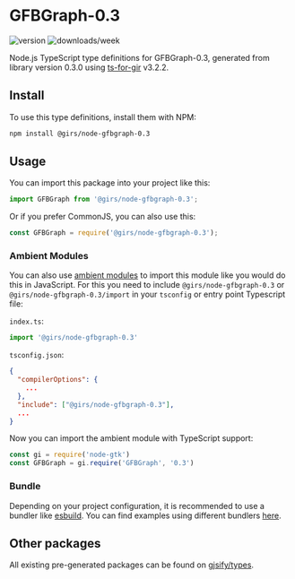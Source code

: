 
# GFBGraph-0.3

![version](https://img.shields.io/npm/v/@girs/node-gfbgraph-0.3)
![downloads/week](https://img.shields.io/npm/dw/@girs/node-gfbgraph-0.3)


Node.js TypeScript type definitions for GFBGraph-0.3, generated from library version 0.3.0 using [ts-for-gir](https://github.com/gjsify/ts-for-gir) v3.2.2.


## Install

To use this type definitions, install them with NPM:
```bash
npm install @girs/node-gfbgraph-0.3
```

## Usage

You can import this package into your project like this:
```ts
import GFBGraph from '@girs/node-gfbgraph-0.3';
```

Or if you prefer CommonJS, you can also use this:
```ts
const GFBGraph = require('@girs/node-gfbgraph-0.3');
```

### Ambient Modules

You can also use [ambient modules](https://github.com/gjsify/ts-for-gir/tree/main/packages/cli#ambient-modules) to import this module like you would do this in JavaScript.
For this you need to include `@girs/node-gfbgraph-0.3` or `@girs/node-gfbgraph-0.3/import` in your `tsconfig` or entry point Typescript file:

`index.ts`:
```ts
import '@girs/node-gfbgraph-0.3'
```

`tsconfig.json`:
```json
{
  "compilerOptions": {
    ...
  },
  "include": ["@girs/node-gfbgraph-0.3"],
  ...
}
```

Now you can import the ambient module with TypeScript support: 

```ts
const gi = require('node-gtk')
const GFBGraph = gi.require('GFBGraph', '0.3')
```


### Bundle

Depending on your project configuration, it is recommended to use a bundler like [esbuild](https://esbuild.github.io/). You can find examples using different bundlers [here](https://github.com/gjsify/ts-for-gir/tree/main/examples).

## Other packages

All existing pre-generated packages can be found on [gjsify/types](https://github.com/gjsify/types).


